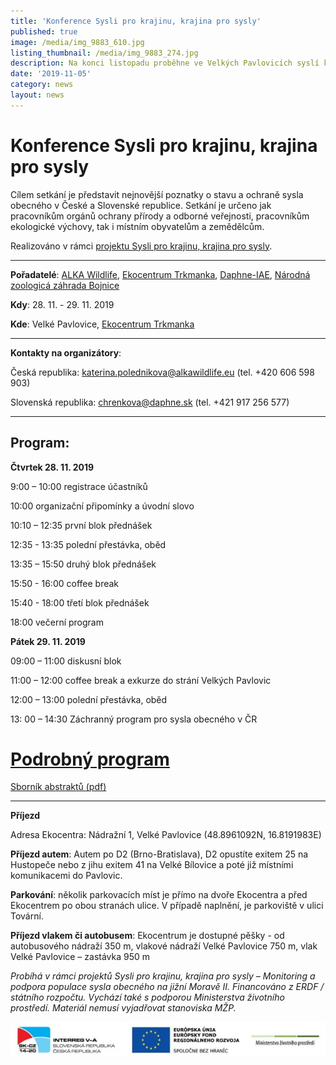 ```yaml
---
title: 'Konference Sysli pro krajinu, krajina pro sysly'
published: true
image: /media/img_9883_610.jpg
listing_thumbnail: /media/img_9883_274.jpg
description: Na konci listopadu proběhne ve Velkých Pavlovicích syslí konference.
date: '2019-11-05'
category: news
layout: news
---
```

# Konference Sysli pro krajinu, krajina pro sysly

Cílem setkání je představit nejnovější poznatky o stavu a ochraně sysla obecného v České a Slovenské republice. Setkání je určeno jak pracovníkům orgánů ochrany přírody a odborné veřejnosti, pracovníkům ekologické výchovy, tak i místním obyvatelům a zemědělcům.

Realizováno v rámci [projektu Sysli pro krajinu, krajina pro sysly](https://www.syslinavinici.cz/projekty/sysli-pro-krajinu-krajina-pro-sysly).

- - -

**Pořadatelé**: [ALKA Wildlife](https://www.alkawildlife.eu/), [Ekocentrum Trkmanka](https://www.ekocentrum-trkmanka.com/), [Daphne-IAE](http://daphne.sk/), [Národná zoologicá záhrada Bojnice](https://zoobojnice.sk/)

**Kdy**: 28. 11. - 29. 11. 2019

**Kde**: Velké Pavlovice, [Ekocentrum Trkmanka](https://www.ekocentrum-trkmanka.com/)

- - -

**Kontakty na organizátory**: 

Česká republika: katerina.polednikova@alkawildlife.eu (tel. +420 606 598 903)

Slovenská republika: chrenkova@daphne.sk (tel. +421 917 256 577)

- - -

## Program:

**Čtvrtek 28. 11. 2019**

9:00 – 10:00 	registrace účastníků

10:00 		organizační připomínky a úvodní slovo

10:10 – 12:35 první blok přednášek 

12:35 - 13:35  polední přestávka, oběd

13:35 – 15:50 druhý blok přednášek

15:50 - 16:00 	coffee break

15:40 - 18:00 	třetí blok přednášek

18:00 		večerní program

**Pátek 29. 11. 2019**

09:00 – 11:00 	diskusní blok 

11:00 – 12:00 coffee break a exkurze do strání Velkých Pavlovic

12:00 – 13:00 polední přestávka, oběd

13: 00 – 14:30 Záchranný program pro sysla obecného v ČR

# [Podrobný program](/news/konference-sysli-pro-krajinu-krajina-pro-sysly/program)

[Sborník abstraktů (pdf)](/media/Sbornik_abstraktu__konference_sysli.pdf)

- - -

**Příjezd**

Adresa Ekocentra: Nádražní 1, Velké Pavlovice (48.8961092N, 16.8191983E)

**Příjezd autem**: Autem po D2 (Brno-Bratislava), D2 opustíte exitem 25 na Hustopeče nebo z jihu exitem 41 na Velké Bílovice a poté již místními komunikacemi do Pavlovic. 

**Parkování**: několik parkovacích míst je přímo na dvoře Ekocentra a před Ekocentrem po obou stranách ulice. V případě naplnění, je parkoviště v ulici Tovární. 

**Příjezd vlakem či autobusem**: Ekocentrum je dostupné pěšky - od autobusového nádraží 350 m, vlakové nádraží Velké Pavlovice 750 m, vlak Velké Pavlovice – zastávka 950 m

_Probíhá v rámci projektů Sysli pro krajinu, krajina pro sysly – Monitoring a podpora populace sysla obecného na jižní Moravě II. Financováno z ERDF / státního rozpočtu. Vychází také s podporou Ministerstva životního prostředí. Materiál nemusí vyjadřovat stanoviska MŽP._

![](/media/logo_irrva-a-mzp_lezato_610.jpg)
